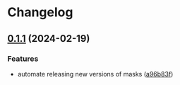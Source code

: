 # Changelog

## [0.1.1](https://github.com/geiger-to/masks/compare/masks-v0.1.0...masks/v0.1.1) (2024-02-19)


### Features

* automate releasing new versions of masks ([a96b83f](https://github.com/geiger-to/masks/commit/a96b83f033a923def63549047cc10e6d53136c60))
